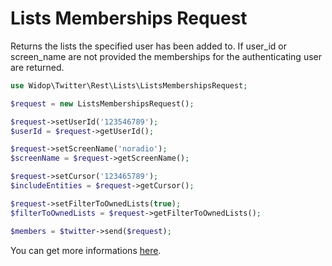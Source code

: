 # Lists Memberships Request

Returns the lists the specified user has been added to. If user_id or screen_name are not provided the memberships for
the authenticating user are returned.

``` php
use Widop\Twitter\Rest\Lists\ListsMembershipsRequest;

$request = new ListsMembershipsRequest();

$request->setUserId('123546789');
$userId = $request->getUserId();

$request->setScreenName('noradio');
$screenName = $request->getScreenName();

$request->setCursor('123465789');
$includeEntities = $request->getCursor();

$request->setFilterToOwnedLists(true);
$filterToOwnedLists = $request->getFilterToOwnedLists();

$members = $twitter->send($request);
```

You can get more informations [here](https://dev.twitter.com/docs/api/1.1/get/lists/memberships).
